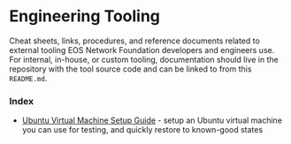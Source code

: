 # Engineering Tooling
Cheat sheets, links, procedures, and reference documents related to external tooling EOS Network Foundation developers and engineers use. For internal, in-house, or custom tooling, documentation should live in the repository with the tool source code and can be linked to from this `README.md`.

### Index
- [Ubuntu Virtual Machine Setup Guide](./vm-setup.md) - setup an Ubuntu virtual machine you can use for testing, and quickly restore to known-good states
